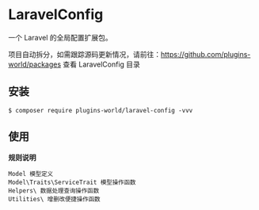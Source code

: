 # LaravelConfig

一个 Laravel 的全局配置扩展包。

项目自动拆分，如需跟踪源码更新情况，请前往：https://github.com/plugins-world/packages 查看 LaravelConfig 目录

## 安装

```shell
$ composer require plugins-world/laravel-config -vvv
```

## 使用

**规则说明**

```
Model 模型定义
Model\Traits\ServiceTrait 模型操作函数
Helpers\ 数据处理查询操作函数
Utilities\ 增删改便捷操作函数
```